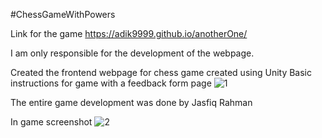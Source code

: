#ChessGameWithPowers

Link for the game https://adik9999.github.io/anotherOne/


I am only responsible for the development of the webpage.

Created the frontend webpage for chess game created using Unity
Basic instructions for game with a feedback form page
![1](https://user-images.githubusercontent.com/73114752/213631278-730b11b2-69e6-4160-b631-06feb13e5ff2.png)



The entire game development was done by Jasfiq Rahman

In game screenshot 
![2](https://user-images.githubusercontent.com/73114752/213631366-e6360d7d-6a85-4e5a-a9fe-e8f548d061ae.png)
